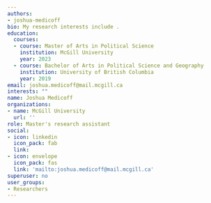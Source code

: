 ```yaml
---
authors: 
- joshua-medicoff
bio: My research interests include . 
education:
  courses:
  - course: Master of Arts in Political Science
    institution: McGill University
    year: 2023
  - course: Bachelor of Arts in Political Science and Geography
    institution: University of British Columbia
    year: 2019
email: joshua.medicoff@mail.mcgill.ca
interests: ""
name: Joshua Medicoff
organizations:
- name: McGill University
  url: ''
role: Master's research assistant
social:
- icon: linkedin
  icon_pack: fab
  link:     
- icon: envelope
  icon_pack: fas
  link: 'mailto:joshua.medicoff@mail.mcgill.ca'
superuser: no
user_groups: 
- Researchers
---
```

  